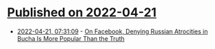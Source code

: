 # [Published on 2022-04-21](index.md)

* [2022-04-21, 07:31:09](https://news.ycombinator.com/item?id=31106854) - [On Facebook, Denying Russian Atrocities in Bucha Is More Popular Than the Truth](https://www.isdglobal.org/digital_dispatches/on-facebook-content-denying-russian-atrocities-in-bucha-is-more-popular-than-the-truth/)
